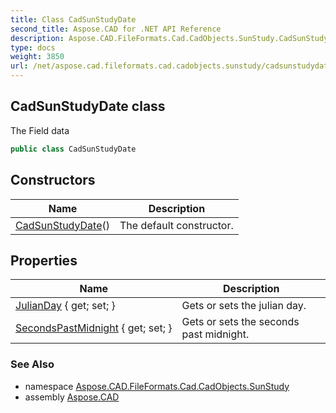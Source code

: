 ```yaml
---
title: Class CadSunStudyDate
second_title: Aspose.CAD for .NET API Reference
description: Aspose.CAD.FileFormats.Cad.CadObjects.SunStudy.CadSunStudyDate class. The Field data
type: docs
weight: 3850
url: /net/aspose.cad.fileformats.cad.cadobjects.sunstudy/cadsunstudydate/
---
```

## CadSunStudyDate class

The Field data

```csharp
public class CadSunStudyDate
```

## Constructors

| Name | Description |
| --- | --- |
| [CadSunStudyDate](cadsunstudydate/)() | The default constructor. |

## Properties

| Name | Description |
| --- | --- |
| [JulianDay](../../aspose.cad.fileformats.cad.cadobjects.sunstudy/cadsunstudydate/julianday/) { get; set; } | Gets or sets the julian day. |
| [SecondsPastMidnight](../../aspose.cad.fileformats.cad.cadobjects.sunstudy/cadsunstudydate/secondspastmidnight/) { get; set; } | Gets or sets the seconds past midnight. |

### See Also

* namespace [Aspose.CAD.FileFormats.Cad.CadObjects.SunStudy](../../aspose.cad.fileformats.cad.cadobjects.sunstudy/)
* assembly [Aspose.CAD](../../)


